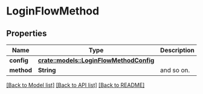 # LoginFlowMethod

## Properties

Name | Type | Description | Notes
------------ | ------------- | ------------- | -------------
**config** | [**crate::models::LoginFlowMethodConfig**](loginFlowMethodConfig.md) |  | 
**method** | **String** | and so on. | 

[[Back to Model list]](../README.md#documentation-for-models) [[Back to API list]](../README.md#documentation-for-api-endpoints) [[Back to README]](../README.md)


